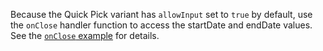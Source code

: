 Because the Quick Pick variant has `allowInput` set to `true` by default, use the `onClose` handler function to access the startDate and endDate values. See the [`onClose` example](https://playbook.powerapp.cloud/kits/date_picker/react#onclose) for details.